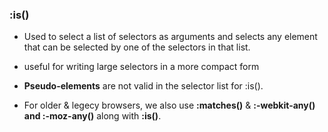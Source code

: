 ### :is()

- Used to select a list of selectors as arguments and selects any element that can be selected by one of the selectors in that list.

- useful for writing large selectors in a more compact form

- **Pseudo-elements** are not valid in the selector list for :is().

- For older & legecy browsers, we also use **:matches()** & **:-webkit-any() and :-moz-any()** along with **:is()**.
